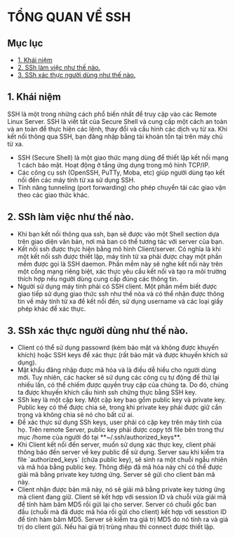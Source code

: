 # TỔNG QUAN VỀ SSH

## Mục lục
- [1. Khái niệm](#1)
- [2. SSh làm việc như thế nào.](#2)
- [3. SSh xác thực người dùng như thế nào.](#3)

<a name="1"></a>
## 1. Khái niệm

SSH là một trong những cách phổ biến nhất để truy cập vào các Remote Linux Server. SSH là viết tắt của Secure Shell và cung cấp một cách an toàn và an toàn để thực hiện các lệnh, thay đổi và cấu hình các dịch vụ từ xa. Khi kết nối thông qua SSH, bạn đăng nhập bằng tài khoản tồn tại trên máy chủ từ xa.

<ul>
	<li>SSH (Secure Shell) là một giao thức mạng dùng để thiết lập kết nối mạng 1 cách bảo mật. Hoạt động ở tầng ứng dụng trong mô hình TCP/IP.</li>
	<li>Các công cụ ssh (OpenSSH, PuTTy, Moba, etc) giúp người dùng tạo kết nối đến các máy tính từ xa sử dụng SSH.</li>
	<li>Tính năng tunneling (port forwarding) cho phép chuyển tải các giao vận theo các giao thức khác.</li>
</ul>

<a name="2"></a>
## 2. SSh làm việc như thế nào.
<ul>
	<li>Khi bạn kết nối thông qua ssh, bạn sẽ được vào một Shell section dựa trên giao diện văn bản, nơi mà ban có thể tương tác với server của bạn.</li>
	<li>Kết nối ssh được thực hiện bằng mô hình Client/server. Có nghĩa là khi một kết nối ssh được thiết lập, máy tính từ xa phải được chạy một phần mềm được gọi là SSH daemon. Phần mềm này sẽ nghe kết nối này trên một cổng mạng riêng biệt, xác thực yêu cầu kết nối và tạo ra môi trường thích hợp nếu người dùng cung cấp đúng các thông tin. </li>
	<li>Người sử dụng máy tính phải có SSH client. Một phần mềm biết được giao tiếp sử dụng giao thức ssh như thế nòa và có thể nhận được thông tin về máy tính từ xa để kết nối đến, sử dụng username và các loại giấy phép khác để xác thực.</li>
</ul>

<a name="3"></a>
## 3. SSh xác thực người dùng như thế nào.

<ul>
	<li>Client có thể sử dụng passowrd (kém bảo mật và không được khuyến khích) hoặc SSH keys để xác thực (rất bảo mật và được khuyến khích sử dụng).</li>
	<li>Mật khẩu đăng nhập được mã hóa và là điều dễ hiểu cho người dùng mới. Tuy nhiên, các hacker sẽ sử dụng các công cụ tự động để thử lại nhiều lần, có thể chiếm được quyền truy cập của chúng ta. Do đó, chúng ta được khuyến khích cấu hình ssh chứng thực bằng SSH key.</li>
	<li>SSh key là một cặp key. Một cặp key bao gồm public key và private key. Public key có thể được chia sẻ, trong khi private key phải được giữ cẩn trọng và không chia sẻ nó cho bất cứ ai.</li>
	<li>Để xác thực sử dụng SSh keys, user phải có cặp key trên máy tính của họ. Trên remote Server, public key phải được copy tới file bên trong thư mục /home của người đó tại **~/.ssh/authorized_keys**.</li>
	<li>Khi Client kết nối đến server, muốn sử dụng xác thực key, client phải thông báo đến server về key public để sử dụng. Server sau khi kiểm tra file `authorized_keys` (chứa public key), sẽ sinh ra một chuỗi ngẫu nhiên và mã hóa bằng public key. Thông điệp đã mã hóa này chỉ có thể được giải mã bằng private key tương ứng. Server sẽ gửi cho client bản mã này.</li>
	<li>Client nhận được bản mã này, nó sẽ giải mã bằng private key tương ứng mà client đang giữ. Client sẽ kết hợp với session ID và chuỗi vừa giải mã để tính hàm băm MD5 rồi gửi lại cho server. Server có chuỗi gốc ban đầu (chuỗi mà đã được mã hóa rồi gửi cho client) kết hợp với sesstion ID để tính hàm băm MD5. Server sẽ kiểm tra giá trị MD5 do nó tính ra và giá trị do client gửi. Nếu hai giá trị trùng nhau thì connect được thiết lập.</li>
</ul>
